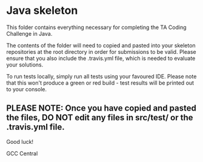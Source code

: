 # Java skeleton

This folder contains everything necessary for completing the TA Coding Challenge in Java.

The contents of the folder will need to copied and pasted into your skeleton repositories at the root directory in order for submissions to be valid. Please ensure that you also include the .travis.yml file, which is needed to evaluate your solutions.

To run tests locally, simply run all tests using your favoured IDE. Please note that this won't produce a green or red build - test results will be printed out to your console.

## PLEASE NOTE: Once you have copied and pasted the files, DO NOT edit any files in src/test/ or the .travis.yml file.

Good luck!

GCC Central
